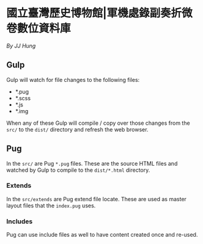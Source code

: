 # 國立臺灣歷史博物館|軍機處錄副奏折微卷數位資料庫

*By JJ Hung*

## Gulp

Gulp will watch for file changes to the following files:

* *.pug
* *.scss
* *.js
* *.img

When any of these Gulp will compile / copy over those changes from the `src/` to the `dist/` directory and refresh the web browser.

## Pug

In the `src/` are Pug `*.pug` files. These are the source HTML files and watched by  Gulp to compile to the `dist/*.html` directory.

### Extends

In the `src/extends` are Pug extend file locate. These are used as master layout files that the `index.pug` uses.

### Includes

Pug can use include files as well to have content created once and re-used.